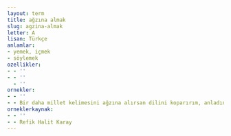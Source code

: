 ```yaml
---
layout: term
title: ağzına almak
slug: agzina-almak
letter: A
lisan: Türkçe
anlamlar:
- yemek, içmek
- söylemek
ozellikler:
- - ''
- - ''
  - ''
ornekler:
- - ''
- - Bir daha millet kelimesini ağzına alırsan dilini koparırım, anladın mı?
orneklerkaynak:
- - ''
- - Refik Halit Karay
---
```

